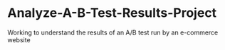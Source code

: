 # Analyze-A-B-Test-Results-Project
Working to understand the results of an A/B test run by an e-commerce website
